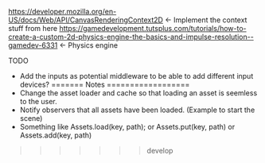 https://developer.mozilla.org/en-US/docs/Web/API/CanvasRenderingContext2D <- Implement the context stuff from here
https://gamedevelopment.tutsplus.com/tutorials/how-to-create-a-custom-2d-physics-engine-the-basics-and-impulse-resolution--gamedev-6331 <- Physics engine


TODO
  - Add the inputs as potential middleware to be able to add different input devices?
=======
Notes
==================
- Change the asset loader and cache so that loading an asset is seemless to the user.
- Notify observers that all assets have been loaded. (Example to start the scene)
- Something like Assets.load(key, path); or Assets.put(key, path) or Assets.add(key, path)
>>>>>>> develop

